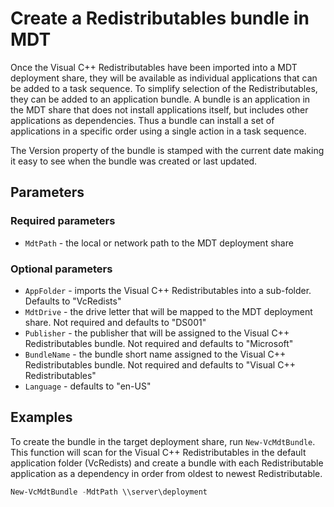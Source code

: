 # Create a Redistributables bundle in MDT

Once the Visual C++ Redistributables have been imported into a MDT deployment share, they will be available as individual applications that can be added to a task sequence. To simplify selection of the Redistributables, they can be added to an application bundle. A bundle is an application in the MDT share that does not install applications itself, but includes other applications as dependencies. Thus a bundle can install a set of applications in a specific order using a single action in a task sequence.

The Version property of the bundle is stamped with the current date making it easy to see when the bundle was created or last updated.

## Parameters

### Required parameters

* `MdtPath` - the local or network path to the MDT deployment share

### Optional parameters

* `AppFolder` - imports the Visual C++ Redistributables into a sub-folder. Defaults to "VcRedists"
* `MdtDrive` - the drive letter that will be mapped to the MDT deployment share. Not required and defaults to "DS001"
* `Publisher` - the publisher that will be assigned to the Visual C++ Redistributables bundle. Not required and defaults to "Microsoft"
* `BundleName` - the bundle short name assigned to the Visual C++ Redistributables bundle. Not required and defaults to "Visual C++ Redistributables"
* `Language` - defaults to "en-US"

## Examples

To create the bundle in the target deployment share, run `New-VcMdtBundle`. This function will scan for the Visual C++ Redistributables in the default application folder (VcRedists) and create a bundle with each Redistributable application as a dependency in order from oldest to newest Redistributable.

```powershell
New-VcMdtBundle -MdtPath \\server\deployment
```
